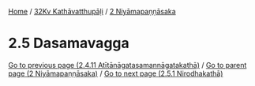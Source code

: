 
[Home](/) / [32Kv Kathāvatthupāḷi](../../32Kv.md) / [2 Niyāmapaṇṇāsaka](../2.md)

# 2.5 Dasamavagga


[Go to previous page (2.4.11 Atītānāgatasamannāgatakathā)](2.4/2.4.11.md) / [Go to parent page (2 Niyāmapaṇṇāsaka)](../2.md) / [Go to next page (2.5.1 Nirodhakathā)](2.5/2.5.1.md)


